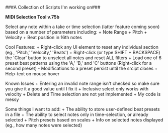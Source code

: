 ###A Collection of Scripts I'm working on###

**MIDI Selection Tool v.75b**

Select any note within a take or time selection (latter feature coming soon) based on a number of parameters including:
		+ Note Range
		+ Pitch
		+ Velocity 
		+ Beat position in 16th notes


Cool Features:
		+ Right-click any UI element to reset any individual section (eg., 'Pitch,' 'Velocity,' 'Beats')
		+ Right-click (or type SHIFT + BACKSPACE) the 'Clear' button to unselect all notes and reset ALL filters
		+ Load one of 6 preset beat patterns using the 'A,' 'B,' and 'C' buttons (Right-click for a second preset)
			- Modifications to a preset persist until the srcipt closes
		+ Help-text on mouse hover

Known Issues
		+ Entering an invalid note range isn't checked so make sure you give it a good value until I fix it
		+ Inclusive select only works with velocity
		+ Delete and Time selection are not yet implemented
		+ My code is messy

Some things I want to add:
		+ The ability to store user-defined beat presets in a file 
		+ The ability to select notes only in time-selection, or already selected
		+ Pitch presets based on scales
		+ Info on selected notes displayed (eg., how many notes were selected)
		